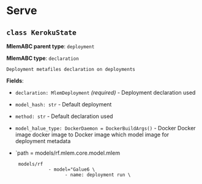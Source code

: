 # Serve

## `class KerokuState`

**MlemABC parent type**: `deployment`

**MlemABC type**: `declaration`

    Deployment metafiles declaration on deployments

**Fields**:

- `declaration: MlemDeployment` _(required)_ - Deployment declaration used

- `model_hash: str` - Default deployment

- `method: str` - Default declaration used

- `model_halue_type: DockerDaemon = DockerBuildArgs()` - Docker Docker image
  docker image to Docker image which model image for deployment metadata

- `path = models/rf.mlem.core.model.mlem

       models/rf
                  - model="Galue6 \
                        - name: deployment run \

